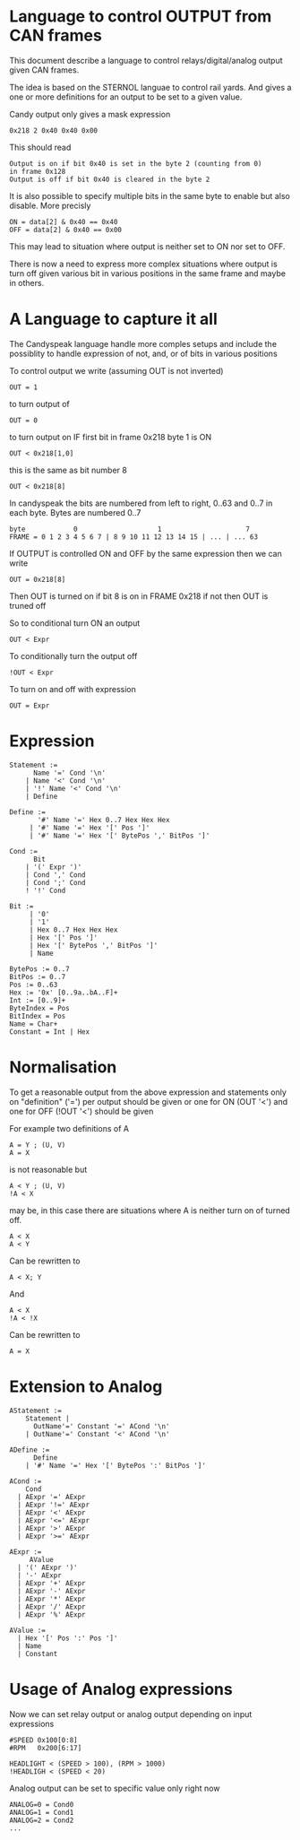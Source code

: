 # Language to control OUTPUT from CAN frames

This document describe a language to control
relays/digital/analog output given CAN frames.

The idea is based on the STERNOL languae to control
rail yards. And gives a one or more definitions
for an output to be set to a given value.

Candy output only gives a mask expression

    0x218 2 0x40 0x40 0x00
	
This should read

    Output is on if bit 0x40 is set in the byte 2 (counting from 0)
	in frame 0x128
	Output is off if bit 0x40 is cleared in the byte 2
	
It is also possible to specify multiple bits in the same byte
to enable but also disable. More precisly

	ON = data[2] & 0x40 == 0x40
	OFF = data[2] & 0x40 == 0x00
	
This may lead to situation where output is  neither set to ON
nor set to OFF.

There is now a need to express more complex situations
where output is turn off given various bit in various
positions in the same frame and maybe in others. 

# A Language to capture it all

The Candyspeak language handle more comples setups
and include the possiblity to handle expression of
not, and, or of bits in various positions

To control output we write (assuming OUT is not inverted)

	OUT = 1

to turn output of

	OUT = 0
	
to turn output on IF first bit in frame 0x218 byte 1 is ON

	OUT < 0x218[1,0]
	
this is the same as bit number 8

	OUT < 0x218[8]

In candyspeak the bits are numbered from left to right, 0..63
and 0..7 in each byte. Bytes are numbered 0..7

    byte            0                    1                     7 
	FRAME = 0 1 2 3 4 5 6 7 | 8 9 10 11 12 13 14 15 | ... | ... 63

If OUTPUT is controlled ON and OFF by the same expression then
we can write

    OUT = 0x218[8]
	
Then OUT is turned on if bit 8 is on in FRAME 0x218 if not then
OUT is truned off

So to conditional turn ON an output 

    OUT < Expr

To conditionally turn the output off

	!OUT < Expr

To turn on and off with expression

    OUT = Expr
	
# Expression 

	Statement := 
		  Name '=' Cond '\n'
		| Name '<' Cond '\n'
		| '!' Name '<' Cond '\n'
		| Define
		
	Define := 
	       '#' Name '=' Hex 0..7 Hex Hex Hex
		 | '#' Name '=' Hex '[' Pos ']'
		 | '#' Name '=' Hex '[' BytePos ',' BitPos ']'

	Cond := 
	      Bit
		| '(' Expr ')'
		| Cond ',' Cond
		| Cond ';' Cond
		! '!' Cond
		
	Bit := 
	     | '0'
		 | '1'
         | Hex 0..7 Hex Hex Hex
		 | Hex '[' Pos ']'
		 | Hex '[' BytePos ',' BitPos ']'
         | Name
		 
	BytePos := 0..7
	BitPos := 0..7
	Pos := 0..63	
	Hex := '0x' [0..9a..bA..F]+
	Int := [0..9]+
	ByteIndex = Pos
	BitIndex = Pos
	Name = Char+
	Constant = Int | Hex
	
# Normalisation

To get a reasonable output from the above expression and
statements only on "definition" ('=') per output should be
given or one for ON (OUT '<') and one for OFF (!OUT '<') should
be given

For example two definitions of A

    A = Y ; (U, V)
	A = X

is not reasonable but

    A < Y ; (U, V)
	!A < X
	
may be, in this case there are situations where A
is neither turn on of turned off.

    A < X
	A < Y

Can be rewritten to 

	A < X; Y

And

	A < X
	!A < !X

Can be rewritten to

    A = X

# Extension to Analog

    AStatement := 
		Statement |
		  OutName'=' Constant '=' ACond '\n'
		| OutName'=' Constant '<' ACond '\n'

	ADefine := 
		  Define 
		| '#' Name '=' Hex '[' BytePos ':' BitPos ']'

	ACond := 
	    Cond
	  | AExpr '=' AExpr
	  | AExpr '!=' AExpr
      | AExpr '<' AExpr
      | AExpr '<=' AExpr
      | AExpr '>' AExpr
      | AExpr '>=' AExpr

    AExpr := 
	     AValue 
	  | '(' AExpr ')'
	  | '-' AExpr
	  | AExpr '+' AExpr
      | AExpr '-' AExpr
      | AExpr '*' AExpr
      | AExpr '/' AExpr
      | AExpr '%' AExpr
	
	AValue := 
	  | Hex '[' Pos ':' Pos ']'
	  | Name
	  | Constant

# Usage of Analog expressions

Now we can set relay output or analog output
depending on input expressions

    #SPEED 0x100[0:8]
	#RPM   0x200[6:17]
	
	HEADLIGHT < (SPEED > 100), (RPM > 1000)
	!HEADLIGH < (SPEED < 20)
	
Analog output can be set to specific value only right now

    ANALOG=0 = Cond0
    ANALOG=1 = Cond1
    ANALOG=2 = Cond2
	...
	
